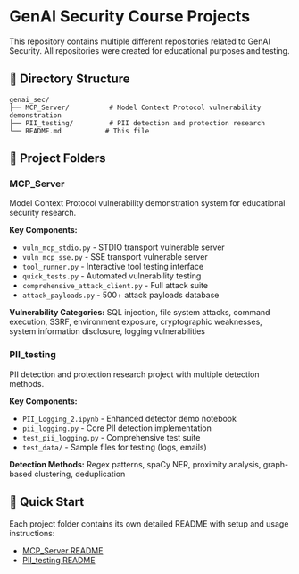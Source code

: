 # GenAI Security Course Projects

This repository contains multiple different repositories related to GenAI Security. All repositories were created for educational purposes and testing. 

## 📁 Directory Structure

```
genai_sec/
├── MCP_Server/          # Model Context Protocol vulnerability demonstration
├── PII_testing/         # PII detection and protection research
└── README.md           # This file
```

## 📂 Project Folders

### MCP_Server
Model Context Protocol vulnerability demonstration system for educational security research.

**Key Components:**
- `vuln_mcp_stdio.py` - STDIO transport vulnerable server
- `vuln_mcp_sse.py` - SSE transport vulnerable server  
- `tool_runner.py` - Interactive tool testing interface
- `quick_tests.py` - Automated vulnerability testing
- `comprehensive_attack_client.py` - Full attack suite
- `attack_payloads.py` - 500+ attack payloads database

**Vulnerability Categories:** SQL injection, file system attacks, command execution, SSRF, environment exposure, cryptographic weaknesses, system information disclosure, logging vulnerabilities

### PII_testing
PII detection and protection research project with multiple detection methods.

**Key Components:**
- `PII_Logging_2.ipynb` - Enhanced detector demo notebook
- `pii_logging.py` - Core PII detection implementation
- `test_pii_logging.py` - Comprehensive test suite
- `test_data/` - Sample files for testing (logs, emails)

**Detection Methods:** Regex patterns, spaCy NER, proximity analysis, graph-based clustering, deduplication

## 🚀 Quick Start

Each project folder contains its own detailed README with setup and usage instructions:
- [MCP_Server README](MCP_Server/README.md)
- [PII_testing README](PII_testing/README.md)
